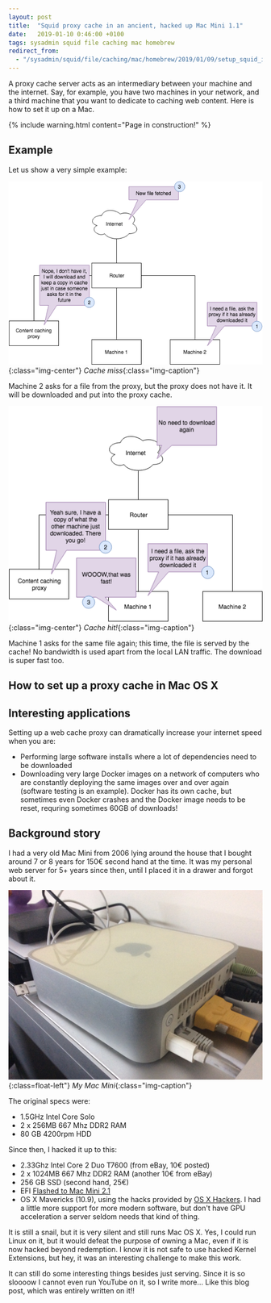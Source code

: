 ```yaml
---
layout: post
title:  "Squid proxy cache in an ancient, hacked up Mac Mini 1.1"
date:   2019-01-10 0:46:00 +0100
tags: sysadmin squid file caching mac homebrew
redirect_from:
  - "/sysadmin/squid/file/caching/mac/homebrew/2019/01/09/setup_squid_in_mac_with_homebrew/"
---
```


A proxy cache server acts as an intermediary between your machine and the internet. Say, for example, you have two machines in your network, and a third machine that you want to dedicate to caching web content. Here is how to set it up on a Mac.

{% include warning.html content="Page in construction!" %}

## Example

Let us show a very simple example:

![Caching1](/assets/images/post-images/2019-01-10-setup_squid_in_mac_with_homebrew/caching1.png){:class="img-center"}
*Cache miss*{:class="img-caption"}

Machine 2 asks for a file from the proxy, but the proxy does not have it. It will be downloaded and put into the proxy cache.

![Caching2](/assets/images/post-images/2019-01-10-setup_squid_in_mac_with_homebrew/caching2.png){:class="img-center"}
*Cache hit!*{:class="img-caption"}

Machine 1 asks for the same file again; this time, the file is served by the cache! No bandwidth is used apart from the local LAN traffic. The download is super fast too.

## How to set up a proxy cache in Mac OS X



## Interesting applications

Setting up a web cache proxy can dramatically increase your internet speed when you are:

- Performing large software installs where a lot of dependencies need to be downloaded
- Downloading very large Docker images on a network of computers who are constantly deploying the same images over and over again (software testing is an example). Docker has its own cache, but sometimes even Docker crashes and the Docker image needs to be reset, requring sometimes 60GB of downloads!

## Background story

I had a very old Mac Mini from 2006 lying around the house that I bought around 7 or 8 years for 150€ second hand at the time. It was my personal web server for 5+ years since then, until I placed it in a drawer and forgot about it.

![Miniserver](/assets/images/post-images/2019-01-10-setup_squid_in_mac_with_homebrew/miniserver.jpg){:class=float-left"}
*My Mac Mini*{:class="img-caption"}

The original specs were:

- 1.5GHz Intel Core Solo
- 2 x 256MB 667 Mhz DDR2 RAM
- 80 GB 4200rpm HDD

Since then, I hacked it up to this:

- 2.33Ghz Intel Core 2 Duo T7600 (from eBay, 10€ posted)
- 2 x 1024MB 667 Mhz DDR2 RAM (another 10€ from eBay)
- 256 GB SSD (second hand, 25€)
- EFI [Flashed to Mac Mini 2.1](http://forum.netkas.org/index.php?action=printpage;topic=874.0)
- OS X Mavericks (10.9), using the hacks provided by [OS X Hackers](https://osxhackers.net/mavericks.html). I had a little more support for more modern software, but don't have GPU acceleration a server seldom needs that kind of thing.

It is still a snail, but it is very silent and still runs Mac OS X. Yes, I could run Linux on it, but it would defeat the purpose of owning a Mac, even if it is now hacked beyond redemption. I know it is not safe to use hacked Kernel Extensions, but hey, it was an interesting challenge to make this work.

It can still do some interesting things besides just serving. Since it is so sloooow I cannot even run YouTube on it, so I write more... Like this blog post, which was entirely written on it!!
